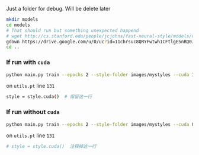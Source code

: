 Just a folder for debug. Will be delete later
```bash
mkdir models
cd models
# That should run but something unexpected happend 
# wget http://cs.stanford.edu/people/jcjohns/fast-neural-style/models/vgg16.t7
gdown https://drive.google.com/u/0/uc?id=11chrsuc8QRYFwtwh1CFtlgE5nRQ0Jwpw
cd ..
```
### If run with `cuda` 
```bash 
python main.py train --epochs 2 --style-folder images/mystyles --cuda 1
```
on `utils.pt` line `131`
```bash
style = style.cuda()  # 保留这一行
```

### If run without `cuda`
```bash
python main.py train --epochs 2 --style-folder images/mystyles --cuda 0
```
on `utils.pt` line `131`
```bash
# style = style.cuda()  注释掉这一行
```
